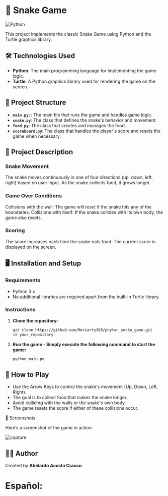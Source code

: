 # 🐍 Snake Game

![Python]((https://img.shields.io/badge/Python-FFD43B?style=for-the-badge&logo=python&logoColor=blue))

This project implements the classic Snake Game using Python and the Turtle graphics library.

## 🛠️ Technologies Used

- **Python**: The main programming language for implementing the game logic.
- **Turtle**: A Python graphics library used for rendering the game on the screen.

## 📂 Project Structure
- **`main.py:`**: The main file that runs the game and handles game logic.
- **`snake.py`**:  The class that defines the snake's behavior and movement.
- **`food.py`**: The class that creates and manages the food.
- **`scoreboard:py`**: The class that handles the player's score and resets the game when necessary.

## 📜 Project Description

### Snake Movement
The snake moves continuously in one of four directions (up, down, left, right) based on user input. As the snake collects food, it grows longer.

### Game Over Conditions
Collisions with the wall: The game will reset if the snake hits any of the boundaries.
Collisions with itself: If the snake collides with its own body, the game also resets.

### Scoring
The score increases each time the snake eats food. The current score is displayed on the screen.

## 🖥️ Installation and Setup

### Requirements
- Python 3.x
- No additional libraries are required apart from the built-in Turtle library.

### Instructions

1. **Clone the repository:**
    ```bash
    git clone https://github.com/Moriarty369/phyton_snake_game.git
    cd your_repository
    ```

2. **Run the game - Simply execute the following command to start the game:**
    ```bash
    python main.py
    ```


## 🚀 How to Play
- Use the Arrow Keys to control the snake's movement (Up, Down, Left, Right).
- The goal is to collect food that makes the snake longer.
- Avoid colliding with the walls or the snake's own body.
- The game resets the score if either of these collisions occur.

📸 Screenshots

Here’s a screenshot of the game in action:

![capture](https://github.com/user-attachments/assets/67b64d44-2bb1-4017-b8d2-92fc6163faea)


## 🧑‍💻 Author
Created by **Abelardo Acosta Cracco**.


# Español:
